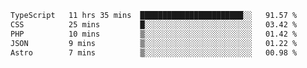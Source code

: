 <!--START_SECTION:waka-->

```txt
TypeScript   11 hrs 35 mins  ███████████████████████░░   91.57 %
CSS          25 mins         █░░░░░░░░░░░░░░░░░░░░░░░░   03.42 %
PHP          10 mins         ▒░░░░░░░░░░░░░░░░░░░░░░░░   01.42 %
JSON         9 mins          ▒░░░░░░░░░░░░░░░░░░░░░░░░   01.22 %
Astro        7 mins          ▒░░░░░░░░░░░░░░░░░░░░░░░░   00.98 %
```

<!--END_SECTION:waka-->
